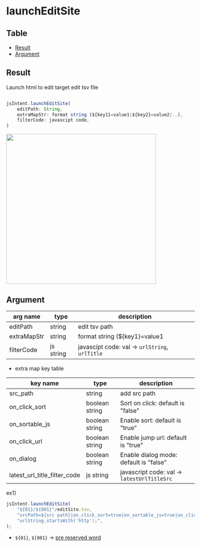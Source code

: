 # launchEditSite

Table
-----------------

* [Result](#result)
* [Argument](#argument)


## Result

Launch html to edit target edit tsv file 


```js.js

jsIntent.launchEditSite(
	editPath: String,
	extraMapStr: format string (${key1}=value1|${key2}=value2|..),
	filterCode: javascipt code,
)
```

<img src="https://user-images.githubusercontent.com/55217593/222952726-f5ce0753-f299-44cd-a9b0-a021c56d3b4c.png" width="400">  


## Argument

| arg name | type | description |
| -------- | -------- | -------- |
| editPath | string | edit tsv path |
| extraMapStr | string | format string (${key1}=value1|${key2}=value2|..) |
| filterCode | js string | javascipt code: val -> `urlString`, `urlTitle` |

- extra map key table

| key name | type | description |
| -------- | ------- | -------- |
| src_path  | string | add src path |
| on_click_sort | boolean string | Sort on click: default is "false" |
| on_sortable_js | boolean string | Enable sort: default is "true" |
| on_click_url | boolean string | Enable jump url: default is "true" |
| on_dialog | boolean string | Enable dialog mode: default is "false" |
| latest_url_title_filter_code | js string | javascript code: val -> `latestUrlTitleSrc` |

ex1)

```js.js
jsIntent.launchEditSite(
	"${01}/${001}"/editSite.tsv,
	"srcPath=${src path}|on_click_sort=true|on_sortable_js=true|on_click_url=true|on_dialog=false",
	"urlString.startsWith('http');",
);

```

- `${01}`, `${001}` -> [pre reserved word](https://github.com/puutaro/CommandClick/blob/master/md/developer/js_pre_reserved_word.md)
